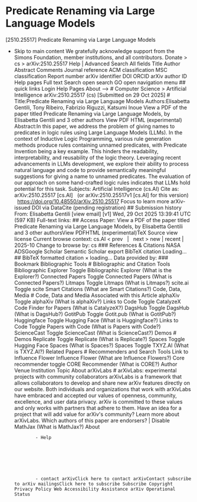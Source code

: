 # Predicate Renaming via Large Language Models

[2510.25517] Predicate Renaming via Large Language Models
  
  - Skip to main content We gratefully acknowledge support from the Simons Foundation, member institutions, and all contributors. Donate &gt; cs &gt; arXiv:2510.25517 Help | Advanced Search All fields Title Author Abstract Comments Journal reference ACM classification MSC classification Report number arXiv identifier DOI ORCID arXiv author ID Help pages Full text Search open search GO open navigation menu ## quick links Login Help Pages About --> # Computer Science > Artificial Intelligence arXiv:2510.25517 (cs) [Submitted on 29 Oct 2025] # Title:Predicate Renaming via Large Language Models Authors:Elisabetta Gentili, Tony Ribeiro, Fabrizio Riguzzi, Katsumi Inoue View a PDF of the paper titled Predicate Renaming via Large Language Models, by Elisabetta Gentili and 3 other authors View PDF HTML (experimental) Abstract:In this paper, we address the problem of giving names to predicates in logic rules using Large Language Models (LLMs). In the context of Inductive Logic Programming, various rule generation methods produce rules containing unnamed predicates, with Predicate Invention being a key example. This hinders the readability, interpretability, and reusability of the logic theory. Leveraging recent advancements in LLMs development, we explore their ability to process natural language and code to provide semantically meaningful suggestions for giving a name to unnamed predicates. The evaluation of our approach on some hand-crafted logic rules indicates that LLMs hold potential for this task. Subjects: Artificial Intelligence (cs.AI) Cite as: arXiv:2510.25517 [cs.AI] &nbsp; (or arXiv:2510.25517v1 [cs.AI] for this version) &nbsp; https://doi.org/10.48550/arXiv.2510.25517 Focus to learn more arXiv-issued DOI via DataCite (pending registration) ## Submission history From: Elisabetta Gentili [view email] [v1] Wed, 29 Oct 2025 13:39:41 UTC (597 KB) Full-text links: ## Access Paper: View a PDF of the paper titled Predicate Renaming via Large Language Models, by Elisabetta Gentili and 3 other authorsView PDFHTML (experimental)TeX Source view license Current browse context: cs.AI &lt;&nbsp;prev &nbsp; | &nbsp; next&nbsp;&gt; new | recent | 2025-10 Change to browse by: cs ### References &amp; Citations NASA ADSGoogle Scholar Semantic Scholar export BibTeX citation Loading... ## BibTeX formatted citation &times; loading... Data provided by: ### Bookmark Bibliographic Tools # Bibliographic and Citation Tools Bibliographic Explorer Toggle Bibliographic Explorer (What is the Explorer?) Connected Papers Toggle Connected Papers (What is Connected Papers?) Litmaps Toggle Litmaps (What is Litmaps?) scite.ai Toggle scite Smart Citations (What are Smart Citations?) Code, Data, Media # Code, Data and Media Associated with this Article alphaXiv Toggle alphaXiv (What is alphaXiv?) Links to Code Toggle CatalyzeX Code Finder for Papers (What is CatalyzeX?) DagsHub Toggle DagsHub (What is DagsHub?) GotitPub Toggle Gotit.pub (What is GotitPub?) Huggingface Toggle Hugging Face (What is Huggingface?) Links to Code Toggle Papers with Code (What is Papers with Code?) ScienceCast Toggle ScienceCast (What is ScienceCast?) Demos # Demos Replicate Toggle Replicate (What is Replicate?) Spaces Toggle Hugging Face Spaces (What is Spaces?) Spaces Toggle TXYZ.AI (What is TXYZ.AI?) Related Papers # Recommenders and Search Tools Link to Influence Flower Influence Flower (What are Influence Flowers?) Core recommender toggle CORE Recommender (What is CORE?) Author Venue Institution Topic About arXivLabs # arXivLabs: experimental projects with community collaborators arXivLabs is a framework that allows collaborators to develop and share new arXiv features directly on our website. Both individuals and organizations that work with arXivLabs have embraced and accepted our values of openness, community, excellence, and user data privacy. arXiv is committed to these values and only works with partners that adhere to them. Have an idea for a project that will add value for arXiv's community? Learn more about arXivLabs. Which authors of this paper are endorsers? | Disable MathJax (What is MathJax?) About

                - Help

              

            
            
              

                - contact arXivClick here to contact arXivContact subscribe to arXiv mailingsClick here to subscribe Subscribe Copyright Privacy Policy Web Accessibility Assistance arXiv Operational Status
